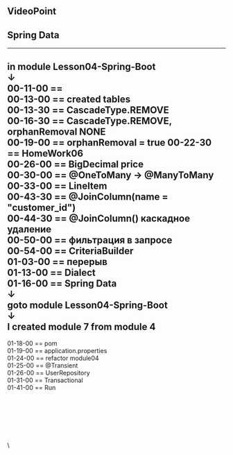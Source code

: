 
VideoPoint
---
Spring Data
---

---  
in module Lesson04-Spring-Boot  
↓  
00-11-00 ==   
00-13-00 == created tables   
00-13-30 == CascadeType.REMOVE   
00-16-30 == CascadeType.REMOVE, orphanRemoval NONE  
00-19-00 == orphanRemoval = true
00-22-30 == HomeWork06   
00-26-00 == BigDecimal price   
00-30-00 == @OneToMany → @ManyToMany   
00-33-00 == LineItem   
00-43-30 == @JoinColumn(name = "customer_id")   
00-44-30 == @JoinColumn() каскадное удаление   
00-50-00 == фильтрация в запросе   
00-54-00 == CriteriaBuilder   
01-03-00 == перерыв   
01-13-00 == Dialect   
01-16-00 == Spring Data   
↓  
goto module Lesson04-Spring-Boot  
↓  
I created module 7 from module 4  
---
01-18-00 == pom   
01-19-00 == application.properties   
01-24-00 == refactor module04   
01-25-00 == @Transient   
01-26-00 == UserRepository   
01-31-00 == Transactional   
01-41-00 == Run   




 


   




\
\
\
\
\
\
\

